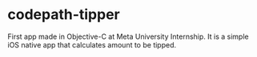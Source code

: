# codepath-tipper
First app made in Objective-C at Meta University Internship. It is a simple iOS native app that calculates amount to be tipped.
